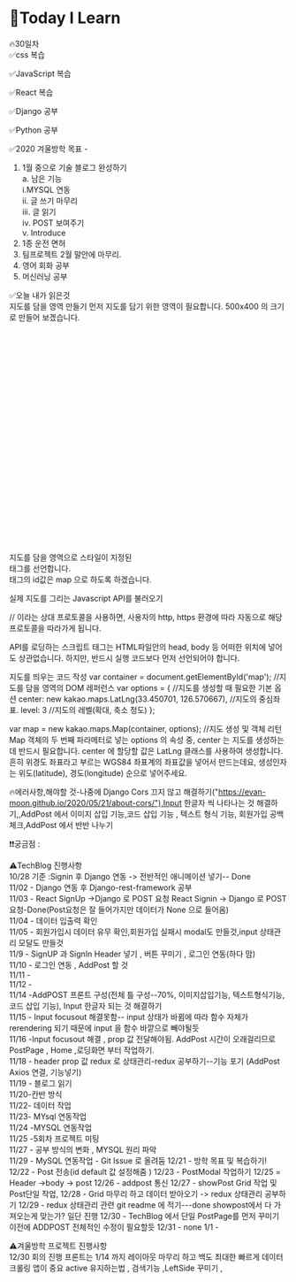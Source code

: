
# 🎃Today I Learn  
🔥30일차  
✅css 복습  

  

✅JavaScript 복습  


✅React 복습  

✅Django 공부  

✅Python 공부  



✅2020 겨울방학 목표 -  
1. 1월 중으로 기술 블로그 완성하기  
    a. 남은 기능  
        i.MYSQL 연동   
        ii. 글 쓰기 마무리  
        iii. 글 읽기  
        iv. POST 보여주기  
        v. Introduce  
2. 1종 운전 면허  
3. 팀프로젝트 2월 말안에 마무리.  
4. 영어 회화 공부  
5. 머신러닝 공부  


✅오늘 내가 읽은것  
지도를 담을 영역 만들기
먼저 지도를 담기 위한 영역이 필요합니다. 500x400 의 크기로 만들어 보겠습니다.

<div id="map" style="width:500px;height:400px;"></div>
지도를 담을 영역으로 스타일이 지정된 <div> 태그를 선언합니다.
<div> 태그의 id값은 map 으로 하도록 하겠습니다.

실제 지도를 그리는 Javascript API를 불러오기
<script type="text/javascript" src="//dapi.kakao.com/v2/maps/sdk.js?appkey=발급받은 APP KEY를 넣으시면 됩니다."></script>
// 이라는 상대 프로토콜을 사용하면, 사용자의 http, https 환경에 따라 자동으로 해당 프로토콜을 따라가게 됩니다.

API를 로딩하는 스크립트 태그는 HTML파일안의 head, body 등 어떠한 위치에 넣어도 상관없습니다.
하지만, 반드시 실행 코드보다 먼저 선언되어야 합니다.

지도를 띄우는 코드 작성
var container = document.getElementById('map'); //지도를 담을 영역의 DOM 레퍼런스
var options = { //지도를 생성할 때 필요한 기본 옵션
	center: new kakao.maps.LatLng(33.450701, 126.570667), //지도의 중심좌표.
	level: 3 //지도의 레벨(확대, 축소 정도)
};

var map = new kakao.maps.Map(container, options); //지도 생성 및 객체 리턴
Map 객체의 두 번째 파라메터로 넣는 options 의 속성 중, center 는 지도를 생성하는데 반드시 필요합니다.
center 에 할당할 값은 LatLng 클래스를 사용하여 생성합니다. 흔히 위경도 좌표라고 부르는 WGS84 좌표계의 좌표값을 넣어서 만드는데요, 생성인자는 위도(latitude), 경도(longitude) 순으로 넣어주세요.


🔥에러사항,해야할 것-나중에 Django Cors 끄지 않고 해결하기("https://evan-moon.github.io/2020/05/21/about-cors/"),Input 한글자 씩 나타나는 것 해결하기,,AddPost 에서 이미지 삽입 기능,코드 삽입 기능 , 텍스트 형식 기능, 회원가입 공백 체크,AddPost 에서 반반 나누기



❗️❗️궁금점 :   

⚠️TechBlog 진행사항  
10/28 기준 :Signin  후 Django 연동 -> 전반적인 애니메이션 넣기-- Done  
11/02 - Django 연동 후 Django-rest-framework 공부  
11/03 - React SignUp ->Django 로 POST 요청 React Signin -> Django 로 POST 요청-Done(Post요청은 잘 들어가지만 데이터가 None 으로 들어옴)  
11/04 - 데이터 입출력 확인  
11/05 - 회원가입시 데이터 유무 확인,회원가입 실패시 modal도 만들것,input 상태관리 모달도 만들것  
11/9 - SignUP  과 SignIn Header 넣기 , 버튼 꾸미기 , 로그인 연동(하다 맘)  
11/10 - 로그인 연동 , AddPost 할 것    
11/11 -   
11/12 -  
11/14 -AddPOST 프론트 구성(전체 틀 구성--70%, 이미지삽입기능, 텍스트형식기능, 코드 삽입 기능), Input 한글자 되는 것 해결하기  
11/15 - Input focusout 해결못함-- input 상태가 바뀜에 따라 함수 자체가 rerendering 되기 때문에 input 을 함수 바깥으로 빼야될듯  
11/16 -Input focusout 해결 , prop 값 전달해야됨.
AddPost 시간이 오래걸리므로 PostPage , Home ,로딩화면 부터 작업하기.  
11/18 - header prop 값 redux 로 상태관리-redux 공부하기--기능 포기 (AddPost Axios 연결, 기능넣기)  
11/19 - 블로그 읽기  
11/20-칸반 방식  
11/22- 데이터 작업  
11/23- MYsql 연동작업  
11/24 -MYSQL 연동작업  
11/25 -5회차 프로젝트 미팅  
11/27 - 공부 방식의 변화 , MYSQL 원리 파악  
11/29 - MySQL 연동작업 - Git Issue 로 올려둠
12/21 - 방학 목표 및 복습하기!
12/22 - Post 전송(id default 값 설정해줌 )
12/23 - PostModal 작업하기
12/25 = Header ->body -> post
12/26 - addpost 통신
12/27 - showPost Grid 작업 및 Post단일 작업,
12/28 - Grid 마무리 하고 데이터 받아오기 -> redux 상태관리 공부하기
12/29 - redux 상태관리 관련 git readme 에 적기---done
showpost에서 다 가져오는게 맞는가? 일단 진행
12/30 - TechBlog 에서 단일 PostPage를 먼저 꾸미기 이전에 ADDPOST 전체적인 수정이 필요할듯
12/31 - none
1/1 - 





⚠️겨울방학 프로젝트 진행사항  
    12/30 회의 진행
    프론트는 1/14 까지 레이아웃 마무리 하고 백도 최대한 빠르게 데이터 크롤링
    앱이 중요
    active 유지하는법 , 검색기능 ,LeftSide 꾸미기 , 


    










